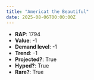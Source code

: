 ```yaml
---
title: "Americat the Beautiful"
date: 2025-08-06T00:00:00Z
---
```

- **RAP**: 1794
- **Value**: -1
- **Demand level**: -1
- **Trend**: -1
- **Projected?**: True
- **Hyped?**: True
- **Rare?**: True
